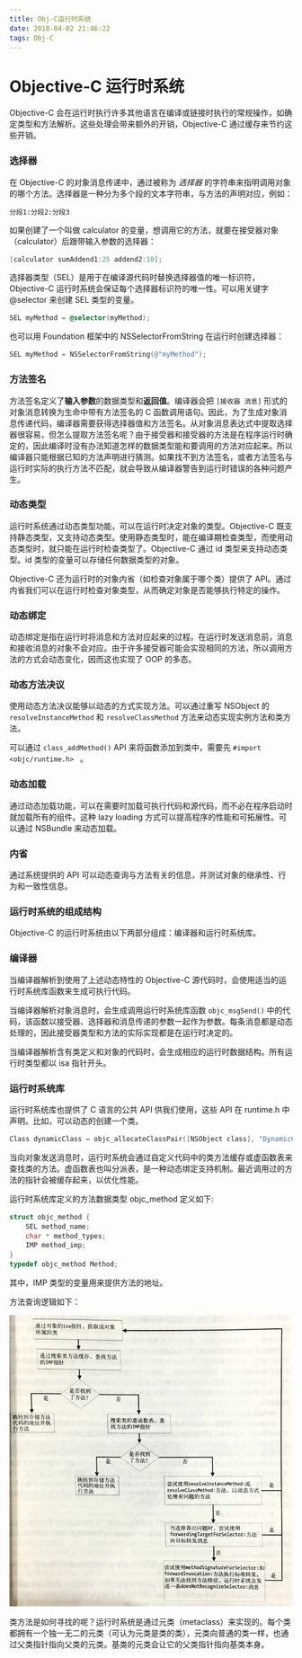 ```yaml
---
title: Obj-C运行时系统
date: 2018-04-02 21:46:22
tags: Obj-C
---
```


# Objective-C 运行时系统

Objective-C 会在运行时执行许多其他语言在编译或链接时执行的常规操作，如确定类型和方法解析。这些处理会带来额外的开销，Objective-C 通过缓存来节约这些开销。

### 选择器

在 Objective-C 的对象消息传递中，通过被称为 *选择器* 的字符串来指明调用对象的哪个方法。选择器是一种分为多个段的文本字符串，与方法的声明对应，例如：

```
分段1:分段2:分段3
```

如果创建了一个叫做 calculator 的变量，想调用它的方法，就要在接受器对象（calculator）后跟带输入参数的选择器：

```objective-c
[calculator sumAddend1:25 addend2:10];
```

选择器类型（SEL）是用于在编译源代码时替换选择器值的唯一标识符，Objective-C 运行时系统会保证每个选择器标识符的唯一性。可以用关键字 @selector 来创建 SEL 类型的变量。

```objective-c
SEL myMethod = @selector(myMethod);
```

也可以用 Foundation 框架中的 NSSelectorFromString 在运行时创建选择器：

```objective-c
SEL myMethod = NSSelectorFromString(@"myMethod");
```

### 方法签名

方法签名定义了**输入参数**的数据类型和**返回值**。编译器会把 `[接收器 消息]` 形式的对象消息转换为生命中带有方法签名的 C 函数调用语句。因此，为了生成对象消息传递代码，编译器需要获得选择器值和方法签名。从对象消息表达式中提取选择器很容易，但怎么提取方法签名呢？由于接受器和接受器的方法是在程序运行时确定的，因此编译时没有办法知道怎样的数据类型能和要调用的方法对应起来。所以编译器只能根据已知的方法声明进行猜测。如果找不到方法签名，或者方法签名与运行时实际的执行方法不匹配，就会导致从编译器警告到运行时错误的各种问题产生。

### 动态类型

运行时系统通过动态类型功能，可以在运行时决定对象的类型。Objective-C 既支持静态类型，又支持动态类型。使用静态类型时，能在编译期检查类型，而使用动态类型时，就只能在运行时检查类型了。Objective-C 通过 id 类型来支持动态类型。id 类型的变量可以存储任何数据类型的对象。

Objective-C 还为运行时的对象内省（如检查对象属于哪个类）提供了 API。通过内省我们可以在运行时检查对象类型，从而确定对象是否能够执行特定的操作。

### 动态绑定

动态绑定是指在运行时将消息和方法对应起来的过程。在运行时发送消息前，消息和接收消息的对象不会对应。由于许多接受器可能会实现相同的方法，所以调用方法的方式会动态变化，因而这也实现了 OOP 的多态。

### 动态方法决议

使用动态方法决议能够以动态的方式实现方法。可以通过重写 NSObject 的 `resolveInstanceMethod` 和 `resolveClassMethod` 方法来动态实现实例方法和类方法。

可以通过 `class_addMethod()` API 来将函数添加到类中，需要先 `#import <objc/runtime.h> ` 。

### 动态加载

通过动态加载功能，可以在需要时加载可执行代码和源代码，而不必在程序启动时就加载所有的组件。这种 lazy loading 方式可以提高程序的性能和可拓展性。可以通过 NSBundle 来动态加载。

### 内省

通过系统提供的 API 可以动态查询与方法有关的信息，并测试对象的继承性、行为和一致性信息。

### 运行时系统的组成结构

Objective-C 的运行时系统由以下两部分组成：编译器和运行时系统库。

### 编译器

当编译器解析到使用了上述动态特性的 Objective-C 源代码时，会使用适当的运行时系统库函数来生成可执行代码。

当编译器解析对象消息时，会生成调用运行时系统库函数 `objc_msgSend()` 中的代码，该函数以接受器、选择器和消息传递的参数一起作为参数。每条消息都是动态处理的，因此接受器类型和方法的实际实现都是在运行时决定的。

当编译器解析含有类定义和对象的代码时，会生成相应的运行时数据结构。所有运行时类型都以 isa 指针开头。

### 运行时系统库

运行时系统库也提供了 C 语言的公共 API 供我们使用，这些 API 在 runtime.h 中声明。比如，可以动态的创建一个类。

```objective-c
Class dynamicClass = objc_allocateClassPair([NSObject class], "DynamicClass", 0);
```

当向对象发送消息时，运行时系统会通过自定义代码中的类方法缓存或虚函数表来查找类的方法。虚函数表也叫分派表，是一种动态绑定支持机制。最近调用过的方法的指针会被缓存起来，以优化性能。

运行时系统库定义的方法数据类型 objc_method 定义如下:

```c
struct objc_method {
    SEL method_name;
    char * method_types;
    IMP method_imp;
}
typedef objc_method Method;
```

其中，IMP 类型的变量用来提供方法的地址。

方法查询逻辑如下：

![etho](/img/ObjC-运行时系统/method.JPG)

类方法是如何寻找的呢？运行时系统是通过元类（metaclass）来实现的。每个类都拥有一个独一无二的元类（可认为元类是类的类），元类向普通的类一样，也通过父类指针指向父类的元类。基类的元类会让它的父类指针指向基类本身。